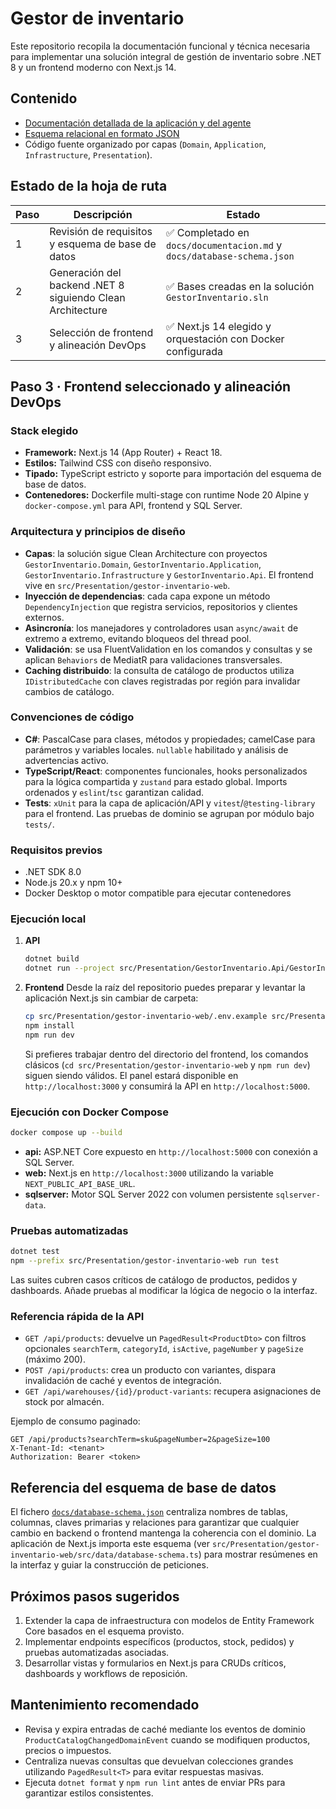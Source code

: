 # Gestor de inventario

Este repositorio recopila la documentación funcional y técnica necesaria para implementar una solución integral de gestión de inventario sobre .NET 8 y un frontend moderno con Next.js 14.

## Contenido

- [Documentación detallada de la aplicación y del agente](docs/documentacion.md)
- [Esquema relacional en formato JSON](docs/database-schema.json)
- Código fuente organizado por capas (`Domain`, `Application`, `Infrastructure`, `Presentation`).

## Estado de la hoja de ruta

| Paso | Descripción | Estado |
|------|-------------|--------|
| 1 | Revisión de requisitos y esquema de base de datos | ✅ Completado en `docs/documentacion.md` y `docs/database-schema.json` |
| 2 | Generación del backend .NET 8 siguiendo Clean Architecture | ✅ Bases creadas en la solución `GestorInventario.sln` |
| 3 | Selección de frontend y alineación DevOps | ✅ Next.js 14 elegido y orquestación con Docker configurada |

## Paso 3 · Frontend seleccionado y alineación DevOps

### Stack elegido

- **Framework:** Next.js 14 (App Router) + React 18.
- **Estilos:** Tailwind CSS con diseño responsivo.
- **Tipado:** TypeScript estricto y soporte para importación del esquema de base de datos.
- **Contenedores:** Dockerfile multi-stage con runtime Node 20 Alpine y `docker-compose.yml` para API, frontend y SQL Server.

### Arquitectura y principios de diseño

- **Capas**: la solución sigue Clean Architecture con proyectos `GestorInventario.Domain`, `GestorInventario.Application`, `GestorInventario.Infrastructure` y `GestorInventario.Api`. El frontend vive en `src/Presentation/gestor-inventario-web`.
- **Inyección de dependencias**: cada capa expone un método `DependencyInjection` que registra servicios, repositorios y clientes externos.
- **Asincronía**: los manejadores y controladores usan `async/await` de extremo a extremo, evitando bloqueos del thread pool.
- **Validación**: se usa FluentValidation en los comandos y consultas y se aplican `Behaviors` de MediatR para validaciones transversales.
- **Caching distribuido**: la consulta de catálogo de productos utiliza `IDistributedCache` con claves registradas por región para invalidar cambios de catálogo.

### Convenciones de código

- **C#**: PascalCase para clases, métodos y propiedades; camelCase para parámetros y variables locales. `nullable` habilitado y análisis de advertencias activo.
- **TypeScript/React**: componentes funcionales, hooks personalizados para la lógica compartida y `zustand` para estado global. Imports ordenados y `eslint`/`tsc` garantizan calidad.
- **Tests**: `xUnit` para la capa de aplicación/API y `vitest`/`@testing-library` para el frontend. Las pruebas de dominio se agrupan por módulo bajo `tests/`.

### Requisitos previos

- .NET SDK 8.0
- Node.js 20.x y npm 10+
- Docker Desktop o motor compatible para ejecutar contenedores

### Ejecución local

1. **API**
   ```bash
   dotnet build
   dotnet run --project src/Presentation/GestorInventario.Api/GestorInventario.Api.csproj
   ```
2. **Frontend**
   Desde la raíz del repositorio puedes preparar y levantar la aplicación Next.js sin cambiar de carpeta:
   ```bash
   cp src/Presentation/gestor-inventario-web/.env.example src/Presentation/gestor-inventario-web/.env.local
   npm install
   npm run dev
   ```
   Si prefieres trabajar dentro del directorio del frontend, los comandos clásicos (`cd src/Presentation/gestor-inventario-web` y `npm run dev`) siguen siendo válidos.
   El panel estará disponible en `http://localhost:3000` y consumirá la API en `http://localhost:5000`.

### Ejecución con Docker Compose

```bash
docker compose up --build
```

- **api:** ASP.NET Core expuesto en `http://localhost:5000` con conexión a SQL Server.
- **web:** Next.js en `http://localhost:3000` utilizando la variable `NEXT_PUBLIC_API_BASE_URL`.
- **sqlserver:** Motor SQL Server 2022 con volumen persistente `sqlserver-data`.

### Pruebas automatizadas

```bash
dotnet test
npm --prefix src/Presentation/gestor-inventario-web run test
```

Las suites cubren casos críticos de catálogo de productos, pedidos y dashboards. Añade pruebas al modificar la lógica de negocio o la interfaz.

### Referencia rápida de la API

- `GET /api/products`: devuelve un `PagedResult<ProductDto>` con filtros opcionales `searchTerm`, `categoryId`, `isActive`, `pageNumber` y `pageSize` (máximo 200).
- `POST /api/products`: crea un producto con variantes, dispara invalidación de caché y eventos de integración.
- `GET /api/warehouses/{id}/product-variants`: recupera asignaciones de stock por almacén.

Ejemplo de consumo paginado:

```http
GET /api/products?searchTerm=sku&pageNumber=2&pageSize=100
X-Tenant-Id: <tenant>
Authorization: Bearer <token>
```

## Referencia del esquema de base de datos

El fichero [`docs/database-schema.json`](docs/database-schema.json) centraliza nombres de tablas, columnas, claves primarias y relaciones para garantizar que cualquier cambio en backend o frontend mantenga la coherencia con el dominio. La aplicación de Next.js importa este esquema (ver `src/Presentation/gestor-inventario-web/src/data/database-schema.ts`) para mostrar resúmenes en la interfaz y guiar la construcción de peticiones.

## Próximos pasos sugeridos

1. Extender la capa de infraestructura con modelos de Entity Framework Core basados en el esquema provisto.
2. Implementar endpoints específicos (productos, stock, pedidos) y pruebas automatizadas asociadas.
3. Desarrollar vistas y formularios en Next.js para CRUDs críticos, dashboards y workflows de reposición.

## Mantenimiento recomendado

- Revisa y expira entradas de caché mediante los eventos de dominio `ProductCatalogChangedDomainEvent` cuando se modifiquen productos, precios o impuestos.
- Centraliza nuevas consultas que devuelvan colecciones grandes utilizando `PagedResult<T>` para evitar respuestas masivas.
- Ejecuta `dotnet format` y `npm run lint` antes de enviar PRs para garantizar estilos consistentes.
